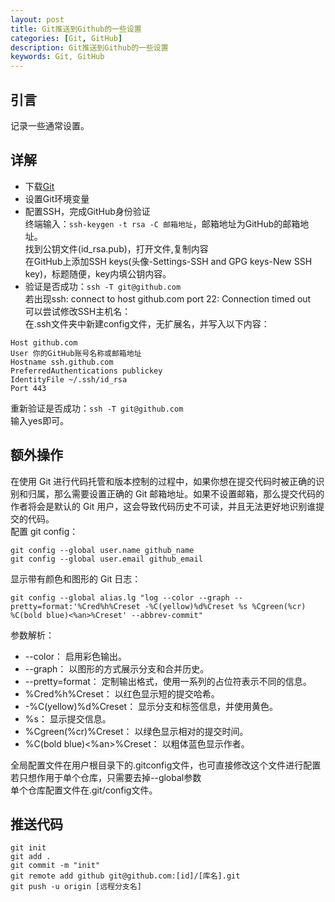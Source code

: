 ```yaml
---
layout: post
title: Git推送到Github的一些设置
categories: [Git, GitHub]
description: Git推送到Github的一些设置
keywords: Git, GitHub
---
```


## 引言
记录一些通常设置。  


## 详解  
* 下载[Git](https://git-scm.com/downloads)  
* 设置Git环境变量  
* 配置SSH，完成GitHub身份验证  
终端输入：`ssh-keygen -t rsa -C 邮箱地址`，邮箱地址为GitHub的邮箱地址。  
找到公钥文件(id_rsa.pub)，打开文件,复制内容  
在GitHub上添加SSH keys(头像-Settings-SSH and GPG keys-New SSH key)，标题随便，key内填公钥内容。  
* 验证是否成功：`ssh -T git@github.com`  
若出现ssh: connect to host github.com port 22: Connection timed out  
可以尝试修改SSH主机名：  
在.ssh文件夹中新建config文件，无扩展名，并写入以下内容：  
```  
Host github.com
User 你的GitHub账号名称或邮箱地址
Hostname ssh.github.com
PreferredAuthentications publickey
IdentityFile ~/.ssh/id_rsa
Port 443
```
重新验证是否成功：`ssh -T git@github.com`  
输入yes即可。  

## 额外操作  
在使用 Git 进行代码托管和版本控制的过程中，如果你想在提交代码时被正确的识别和归属，那么需要设置正确的 Git 邮箱地址。如果不设置邮箱，那么提交代码的作者将会是默认的 Git 用户，这会导致代码历史不可读，并且无法更好地识别谁提交的代码。  
配置 git config：  
```
git config --global user.name github_name
git config --global user.email github_email
```
显示带有颜色和图形的 Git 日志：  
```
git config --global alias.lg "log --color --graph --pretty=format:'%Cred%h%Creset -%C(yellow)%d%Creset %s %Cgreen(%cr) %C(bold blue)<%an>%Creset' --abbrev-commit"
```
参数解析：  
* --color： 启用彩色输出。  
* --graph： 以图形的方式展示分支和合并历史。  
* --pretty=format： 定制输出格式，使用一系列的占位符表示不同的信息。  
* %Cred%h%Creset： 以红色显示短的提交哈希。  
* -%C(yellow)%d%Creset： 显示分支和标签信息，并使用黄色。  
* %s： 显示提交信息。  
* %Cgreen(%cr)%Creset： 以绿色显示相对的提交时间。  
* %C(bold blue)<%an>%Creset： 以粗体蓝色显示作者。  

全局配置文件在用户根目录下的.gitconfig文件，也可直接修改这个文件进行配置  
若只想作用于单个仓库，只需要去掉--global参数  
单个仓库配置文件在.git/config文件。  
## 推送代码  
```
git init
git add .
git commit -m "init"
git remote add github git@github.com:[id]/[库名].git
git push -u origin [远程分支名]
```
